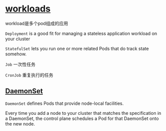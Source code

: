# [workloads](https://kubernetes.io/docs/concepts/workloads/)

workload是多个pod组成的应用

`Deployment` is a good fit for managing a stateless application workload on your cluster

`StatefulSet` lets you run one or more related Pods that do track state somehow.

`Job` 一次性任务

`CronJob` 重复执行的任务

## [DaemonSet](https://kubernetes.io/docs/concepts/workloads/controllers/daemonset/)

`DaemonSet` defines Pods that provide node-local facilities.

Every time you add a node to your cluster that matches the specification in a DaemonSet, the control plane schedules a Pod for that DaemonSet onto the new node.
